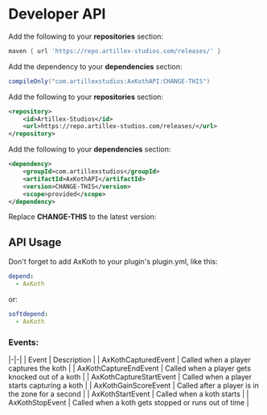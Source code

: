 # Developer API

<tabs>

<tab title="Gradle">

Add the following to your **repositories** section:
```groovy
maven { url 'https://repo.artillex-studios.com/releases/' }
```

Add the dependency to your **dependencies** section:

```groovy
compileOnly("com.artillexstudios:AxKothAPI:CHANGE-THIS")
```
</tab>

<tab title="Maven">

Add the following to your **repositories** section:
```xml
<repository>
    <id>Artillex-Studios</id>
    <url>https://repo.artillex-studios.com/releases/</url>
</repository>
```

Add the following to your **dependencies** section:

```xml
<dependency>
    <groupId>com.artillexstudios</groupId>
    <artifactId>AxKothAPI</artifactId>
    <version>CHANGE-THIS</version>
    <scope>provided</scope>
</dependency>
```
</tab>
</tabs>
<p>Replace <b>CHANGE-THIS</b> to the latest version: <a href="https://repo.artillex-studios.com/#/releases/com/artillexstudios/AxKothAPI"><img src="https://repo.artillex-studios.com/api/badge/latest/releases/com/artillexstudios/AxKothAPI?color=40c14a&amp;amp;name=AxKothAPI" alt=""/></a></p>

## API Usage

Don't forget to add AxKoth to your plugin's plugin.yml, like this:
```yaml
depend:
  - AxKoth
```
or:
```yaml
softdepend:
  - AxKoth
```

### Events:

|-|-|
| Event | Description |
| AxKothCapturedEvent | Called when a player captures the koth |
| AxKothCaptureEndEvent | Called when a player gets knocked out of a koth |
| AxKothCaptureStartEvent | Called when a player starts capturing a koth |
| AxKothGainScoreEvent | Called after a player is in the zone for a second |
| AxKothStartEvent | Called when a koth starts |
| AxKothStopEvent | Called when a koth gets stopped or runs out of time |